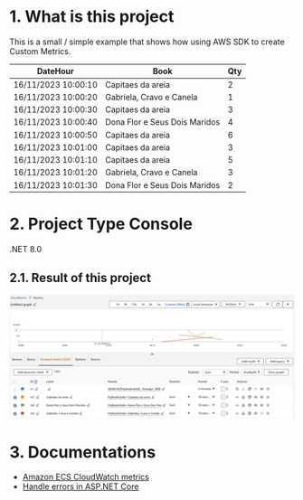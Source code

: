 # 1. What is this project

This is a small / simple example that shows how using AWS SDK to create Custom Metrics.

| DateHour            | Book                          | Qty |
| ------------------- | ----------------------------- | --- |
| 16/11/2023 10:00:10 | Capitaes da areia             | 2   |
| 16/11/2023 10:00:20 | Gabriela, Cravo e Canela      | 1   |
| 16/11/2023 10:00:30 | Capitaes da areia             | 3   |
| 16/11/2023 10:00:40 | Dona Flor e Seus Dois Maridos | 4   |
| 16/11/2023 10:00:50 | Capitaes da areia             | 6   |
| 16/11/2023 10:01:00 | Capitaes da areia             | 3   |
| 16/11/2023 10:01:10 | Capitaes da areia             | 5   |
| 16/11/2023 10:01:20 | Gabriela, Cravo e Canela      | 3   |
| 16/11/2023 10:01:30 | Dona Flor e Seus Dois Maridos | 2   |

# 2. Project Type Console

.NET 8.0

## 2.1. Result of this project

![Amazon CloudWatch Custom Metrics](Images/Metrics.png)

# 3. Documentations

- [Amazon ECS CloudWatch metrics](https://docs.aws.amazon.com/AmazonECS/latest/developerguide/cloudwatch-metrics.html)
- [Handle errors in ASP.NET Core](https://learn.microsoft.com/en-us/aspnet/core/fundamentals/error-handling?view=aspnetcore-8.0)
